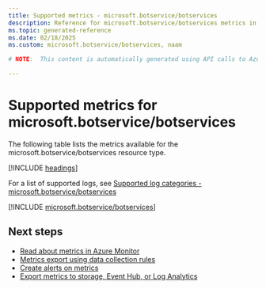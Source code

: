 ```yaml
---
title: Supported metrics - microsoft.botservice/botservices
description: Reference for microsoft.botservice/botservices metrics in Azure Monitor.
ms.topic: generated-reference
ms.date: 02/18/2025
ms.custom: microsoft.botservice/botservices, naam

# NOTE:  This content is automatically generated using API calls to Azure. Any edits made on these files will be overwritten in the next run of the script. 

---
```


  
# Supported metrics for microsoft.botservice/botservices
  
The following table lists the metrics available for the microsoft.botservice/botservices resource type.  
  
  
[!INCLUDE [headings](~/reusable-content/ce-skilling/azure/includes/azure-monitor/reference/metrics/metrics-headings.md)]  
  
  
  
For a list of supported logs, see [Supported log categories - microsoft.botservice/botservices](../supported-logs/microsoft-botservice-botservices-logs.md)  
  
 

[!INCLUDE [microsoft.botservice/botservices](~/reusable-content/ce-skilling/azure/includes/azure-monitor/reference/metrics/microsoft-botservice-botservices-metrics-include.md)]  



## Next steps

- [Read about metrics in Azure Monitor](/azure/azure-monitor/data-platform)
- [Metrics export using data collection rules](/azure/azure-monitor/essentials/data-collection-metrics)
- [Create alerts on metrics](/azure/azure-monitor/alerts/alerts-overview)
- [Export metrics to storage, Event Hub, or Log Analytics](/azure/azure-monitor/essentials/platform-logs-overview)
